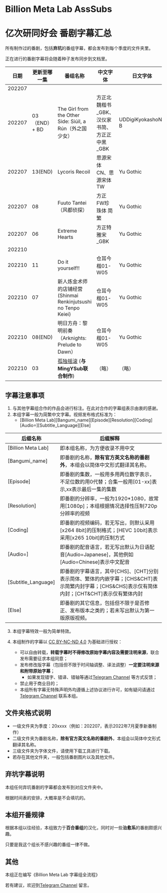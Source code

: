 # Billion Meta Lab AssSubs 
# 亿次研同好会 番剧字幕汇总


所有制作过的番剧，包括**弃坑**的番组字幕，都会发布到每个季度的文件夹里。

正在进行的番剧字幕将会随着种子发布同步到文档里。

日期 | 更新至哪一集 | 番组名称 | 中文字体 | 日文字体
---    | -------- | --- | --- | ---
202207 | |  |  | 
202207 | 03（END）+ BD | The Girl from the Other Side: Siúil, a Rún（外之国少女） | 方正北魏楷书_GBK、汉仪家书简、方正正中黑_GBK | UDDigiKyokashoN-B
202207 | 13(END) | Lycoris Recoil | 思源宋体 CN、思源宋体 TW | Yu Gothic
202207 | 08| Fuuto Tantei（风都侦探） | 方正FW珍珠体 简繁 | Yu Gothic
202207 | 06 | Extreme Hearts | 方正特雅宋_GBK | Yu Gothic
202210 | |  |  | 
202210 | 11 | Do it yourself!! | 仓耳今楷01-W05 | Yu Gothic
202210 | 07 | 新人炼金术师的店铺经营(Shinmai Renkinjutsushi no Tenpo Keiei) | 仓耳今楷01-W05 | Yu Gothic
202210 | 08(END) | 明日方舟：黎明前奏（Arknights: Prelude to Dawn） | 仓耳今楷01-W05 | Yu Gothic
202210 | 03 | [孤独摇滚](https://github.com/MingYSub/SubArchive/tree/main/Archive/Bocchi%20the%20Rock%21) (**与MingYSub联合制作**) | （略） | （略）

## 字幕注意事项

1. 与其他字幕组合作的作品会进行标注。在此对合作的字幕组表示由衷的感谢。
2. 本组字幕一般为简繁中文字幕。视频发布格式标准为：
	- [Billion Meta Lab][Bangumi_name][Episode][Resolution][Coding][Audio=][Subtitle_Language][Else]


后缀名称 | 后缀解释 
--- | ---
[Billion Meta Lab]  | 即本组名称，为方便收录不用中文
[Bangumi_name] | 即番剧的名称，**除有官方英文名称的番剧外**，本组会以简体中文形式翻译其名称。
[Episode] | 即番剧的集数，一般用多用两位数字表示，不足位数的用0代替；合集一般用[01-xx]表示,xx表示最后一集的集数
[Resolution] | 即番剧的分辨率，一般为1920*1080，故常用[1080p]；本组根据情况选择性压制720p分辨率的视频
[Coding] | 即番剧的视频编码，若无写出，则默认采用[x264 8bit]的压制格式；[HEVC 10bit]表示采用[x265 10bit]的压制方式
[Audio=] | 即番剧的配音语言，若无写出默认为日语配音[Audio=Japanese]，其他例如[Audio=Chinese]表示中文配音
[Subtitle_Language] | 即番剧的字幕语言，其中[CHS]、[CHT]分别表示简体、繁体的内嵌字幕；[CHS&CHT]表示简繁内封字幕；[CHS&CHS]表示仅有简体内封；[CHT&CHT]表示仅有繁体内封
[Else] | 即番剧的其它信息，包括但不限于是否修正、发布版本之类的；若未写出默认为第一版原版视频。
	
	 
	

3. 本组字幕特效一般为简单特效。

4. 本组制作的字幕以 [CC BY-NC-ND 4.0](https://creativecommons.org/licenses/by-nc-nd/4.0/) 为基础进行授权：
	- 可以自由转载，**转载字幕时不得修改原始字幕内容及需要注明来源**，联合发布需要征求本组同意；
	- 发布修改版字幕（包括但不限于时间轴调整、译法调整）**一定要注明来源和附带原始字幕**；
		- 如果发现错字、错译、错轴等通过[Telegram Channel](https://t.me/Billion_Meta_Lab) 等方式反馈；
	- 禁止用于商业目的；
	- 本组所有字幕无特殊声明外均遵循上述协议进行许可，如有疑问请通过[Telegram Channel](https://t.me/Billion_Meta_Lab) 联系本组。

## 文件夹格式说明

- 一级文件夹为季度：20xxxx（例如：202207，表示2022年7月夏季新番制作）
- 二级文件夹为番剧名称，**除有官方英文名称的番剧外**，本组会以简体中文形式翻译其名称。
- 三级文件夹为字体文件，请使用下载工具进行下载。
- 若存在其他文件夹，一般包括番剧图片以及其他文件。

## 弃坑字幕说明

本组任何弃坑番剧的字幕都会发布到对应文件夹中。

根据时间表的安排，大概率是不会填坑的。

## 本组开番规律

根据本组以往经验，本组致力于**百合番组**的汉化，同时对一些**治愈系**的番剧颇感兴趣。

只要是我这个组长不感兴趣的番组一律不做。

## 其他

本组正在编写《Billion Meta Lab 字幕组全流程》

若有建议，欢迎到[Telegram Channel](https://t.me/Billion_Meta_Lab) 留言。
